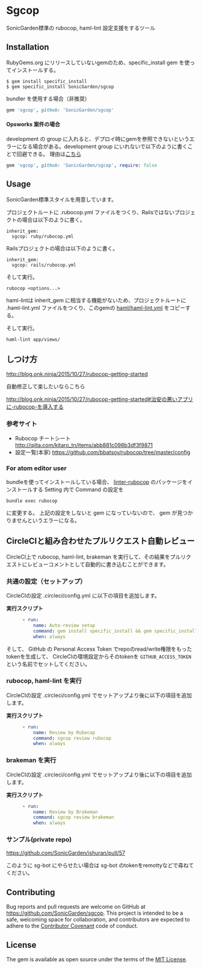 # Sgcop

SonicGarden標準の rubocop, haml-lint 設定支援をするツール

## Installation

RubyGems.org にリリースしていないgemのため、specific_install gem を使ってインストールする。
```
$ gem install specific_install
$ gem specific_install SonicGarden/sgcop
```

bundler を使用する場合（非推奨）

```ruby
gem 'sgcop', github: 'SonicGarden/sgcop'
```

#### Opsworks 案件の場合

development の group に入れると、デプロイ時にgemを参照できないというエラーになる場合がある。development group にいれないで以下のように書くことで回避できる。
理由は[こちら](https://www.remotty.net/groups/13/entries/119357)

````ruby
gem 'sgcop', github: 'SonicGarden/sgcop', require: false
````


## Usage

SonicGarden標準スタイルを用意しています。

プロジェクトルートに .rubocop.yml ファイルをつくり、Railsではないプロジェクトの場合は以下のように書く。

```
inherit_gem:
  sgcop: ruby/rubocop.yml
```

Railsプロジェクトの場合は以下のように書く。

```
inherit_gem:
  sgcop: rails/rubocop.yml
```

そして実行。

```
rubocop <options...>
```

haml-lintは inherit_gem に相当する機能がないため、プロジェクトルートに .haml-lint.yml ファイルをつくり、このgemの [haml/haml-lint.yml](https://github.com/SonicGarden/sgcop/tree/master/haml/haml-lint.yml) をコピーする。

そして実行。

```
haml-lint app/views/
```

## しつけ方

http://blog.onk.ninja/2015/10/27/rubocop-getting-started

自動修正して楽したいならこちら

http://blog.onk.ninja/2015/10/27/rubocop-getting-started#治安の悪いアプリに-rubocop-を導入する

### 参考サイト
- Rubocop チートシート http://qiita.com/kitaro_tn/items/abb881c098b3df3f9871
- 設定一覧(本家) https://github.com/bbatsov/rubocop/tree/master/config

### For atom editor user

bundleを使ってインストールしている場合、 [linter-rubocop](https://atom.io/packages/linter-rubocop) のパッケージをインストールする
Setting 内で Command の設定を

    bundle exec rubocop

に変更する。
上記の設定をしないと gem になっていないので、 gem が見つかりませんというエラーになる。


## CircleCIと組み合わせたプルリクエスト自動レビュー

CircleCI上で rubocop, haml-lint, brakeman を実行して、その結果をプルリクエストにレビューコメントとして自動的に書き込むことができます。

### 共通の設定（セットアップ）

CircleCIの設定 .circleci/config.yml に以下の項目を追加します。

**実行スクリプト**
```yml
      - run:
          name: Auto-review setup
          command: gem install specific_install && gem specific_install SonicGarden/sgcop
          when: always
```

そして、 GitHub の Personal Access Token でrepoのread/write権限をもったtokenを生成して、
CircleCIの環境設定からそのtokenを `GITHUB_ACCESS_TOKEN` という名前でセットしてください。

### rubocop, haml-lint を実行

CircleCIの設定 .circleci/config.yml でセットアップより後に以下の項目を追加します。

**実行スクリプト**
```yml
      - run:
          name: Review by Rubocop
          command: sgcop review rubocop
          when: always
```

### brakeman を実行

CircleCIの設定 .circleci/config.yml でセットアップより後に以下の項目を追加します。

**実行スクリプト**
```yml
      - run:
          name: Review by Brakeman
          command: sgcop review brakeman
          when: always
```

### サンプル(private repo)
https://github.com/SonicGarden/ishuran/pull/57

このように sg-bot にやらせたい場合は sg-bot のtokenをremottyなどで尋ねてください。


## Contributing

Bug reports and pull requests are welcome on GitHub at https://github.com/SonicGarden/sgcop. This project is intended to be a safe, welcoming space for collaboration, and contributors are expected to adhere to the [Contributor Covenant](contributor-covenant.org) code of conduct.

## License

The gem is available as open source under the terms of the [MIT License](http://opensource.org/licenses/MIT).


